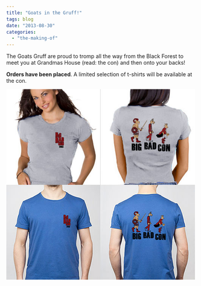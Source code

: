 ```yaml
---
title: "Goats in the Gruff!"
tags: blog
date: "2013-08-30"
categories: 
  - "the-making-of"
---
```


The Goats Gruff are proud to tromp all the way from the Black Forest to meet you at Grandmas House (read: the con) and then onto your backs!

**Orders have been placed**. A limited selection of t-shirts will be available at the con.

![BBC_Shirt_Mockup_01](/images/BBC_Shirt_Mockup_01.jpg)
